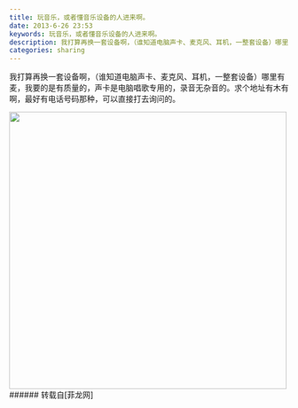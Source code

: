 ```yaml
---
title: 玩音乐，或者懂音乐设备的人进来啊。
date: 2013-6-26 23:53
keywords: 玩音乐，或者懂音乐设备的人进来啊。
description: 我打算再换一套设备啊，（谁知道电脑声卡、麦克风、耳机，一整套设备）哪里有麦，我要的是有质量的，声卡是电脑唱歌专用的，录音无杂音的。求个地址有木有啊，最好有电话号码那种，可以直接打去询问的。
categories: sharing
---
```

<td class="t_f" id="postmessage_9958">

我打算再换一套设备啊，（谁知道电脑声卡、麦克风、耳机，一整套设备）哪里有麦，我要的是有质量的，声卡是电脑唱歌专用的，录音无杂音的。求个地址有木有啊，最好有电话号码那种，可以直接打去询问的。

<img aid="4238" class="zoom" data-cf-modified-e501a7cfccbfc568a3fa3eb4-="" file="data/attachment/forum/201306/26/235318zlrcrnu9u949y0j9.jpg" id="aimg_4238" inpost="1" onclick="" onmouseover="" src="http://www.flw.ph/data/attachment/forum/201306/26/235318zlrcrnu9u949y0j9.jpg" width="500" zoomfile="data/attachment/forum/201306/26/235318zlrcrnu9u949y0j9.jpg"/>


<br/>
</td>
###### 转载自[菲龙网]
